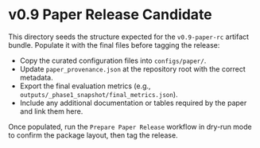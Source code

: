 # v0.9 Paper Release Candidate

This directory seeds the structure expected for the `v0.9-paper-rc` artifact bundle. Populate it with the final files before tagging the release:

- Copy the curated configuration files into `configs/paper/`.
- Update `paper_provenance.json` at the repository root with the correct metadata.
- Export the final evaluation metrics (e.g., `outputs/_phase1_snapshot/final_metrics.json`).
- Include any additional documentation or tables required by the paper and link them here.

Once populated, run the `Prepare Paper Release` workflow in dry-run mode to confirm the package layout, then tag the release.

